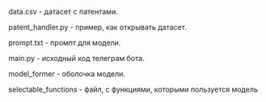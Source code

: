 data.csv - датасет с патентами.

patent_handler.py - пример, как открывать датасет.

prompt.txt - промпт для модели.

main.py - исходный код телеграм бота.

model_former - оболочка модели.

selectable_functions - файл, с функциями, которыми пользуется модель
